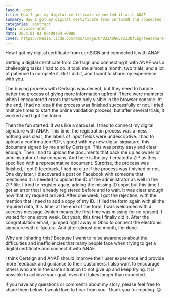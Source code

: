 ```yaml
---
layout: post
title: How I got my digital certificate connected it with ANAF
summary: How I got my digital certificate from certSIGN and connected it with ANAF
categories: abstract
tags: invoice anaf
date: 2024-01-03 09:09:09 +0000
cover: https://media.licdn.com/dms/image/D4D22AQG603cZ3NfLbg/feedshare-shrink_800/0/1703786964714?e=1707955200&v=beta&t=_u6y-360_-ArrpL2zhJMihjfF3qSMW6jMKJK9N_5y5o
---
```


How I got my digital certificate from certSIGN and connected it with ANAF

Getting a digital certificate from Certsign and connecting it with ANAF was a challenging tasks I had to do. It took me almost a month, two trials, and a lot of patience to complete it. But I did it, and I want to share my experience with you.

The buying process with Certsign was decent, but they need to handle better the process of giving more information upfront. There were moments when I encountered errors that were only visible in the browser console. At the end, I had no idea if the process was finished successfully or not. I tried multiple times to start the online validation process, but after several trials, it worked and I got the token.

Then the fun started. It was like a carousel. I tried to connect my digital signature with ANAF. This time, the registration process was a mess, nothing was clear, the labels of input fields were undescriptive. I had to upload a confirmation PDF, signed with my new digital signature, this document signed by me and by Certsign. This was pretty easy and clear enough. Then I had to upload the documents that back me up as owner or administrator of my company. And here is the joy. I created a ZIP as they specified with a representative document. Surprise, the process was finished, I got 0 feedback, I had no clue if the process was finished or not. One day later, I discovered a post on Facebook with someone that mentioned it is needed to upload the ID of the administrator as well in the ZIP file. I tried to register again, adding the missing ID copy, but this time I got an error that I already registered before and to wait. It was clear enough now that my request arrived. After one week, I got the rejection, with the mention that I need to add a copy of my ID. I filled the form again with all the required data, this time, at the end of the form, I was welcomed with a success message (which means the first time was missing for no reason). I waited for one extra week. But yeah, this time I finally did it. After the congratulation email, I jumped right away in Oblio to connect the electronic signature with e-factura. And after almost one month, I'm done.

Why am I sharing this? Because I want to raise awareness about the difficulties and inefficiencies that many people face when trying to get a digital certificate and connect it with ANAF.

I think Certsign and ANAF should improve their user experience and provide more feedback and guidance to their customers. I also want to encourage others who are in the same situation to not give up and keep trying. It is possible to achieve your goal, even if it takes longer than expected.

If you have any questions or comments about my story, please feel free to share them below. I would love to hear from you. Thank you for reading. 😊
